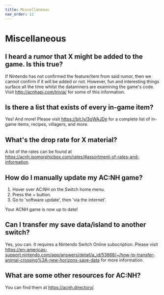 ```yaml
---
title: Miscellaneous
nav_order: 12
---
```


# Miscellaneous
## I heard a rumor that X might be added to the game. Is this true?
If Nintendo has not confirmed the feature/item from said rumor, then we cannot confirm if it will be added or not. However, fun and interesting things surface all the time whilst the dataminers are examining the game's code. Visit <http://acnhapi.com/trivia/> for some of this information.

## Is there a list that exists of every in-game item?
Yes! And more! Please visit <https://bit.ly/3gWAJDe> for a complete list of in-game items, recipes, villagers, and more.

## What's the drop rate for X material?
A lot of the rates can be found at <https://acnh.isomorphicbox.com/rates/#assortment-of-rates-and-information>.

## How do I manually update my AC:NH game?
1. Hover over AC:NH on the Switch home menu.
2. Press the + button.
3. Go to 'software update', then 'via the internet'.

Your ACNH game is now up to date!

## Can I transfer my save data/island to another switch?
Yes, you can. It requires a Nintendo Switch Online subscription. Please visit <https://en-americas-support.nintendo.com/app/answers/detail/a_id/53668/~/how-to-transfer-animal-crossing%3A-new-horizons-save-data> for more information.  

## What are some other resources for AC:NH?
You can find them at <https://acnh.directory/>.  
